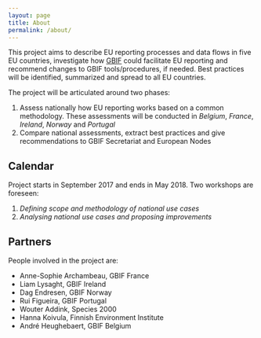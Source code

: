 ```yaml
---
layout: page
title: About
permalink: /about/
---
```


This project aims to describe EU reporting processes and data flows in five EU countries, investigate how [GBIF](http://www.gbif.org) could facilitate EU reporting and recommend changes to GBIF tools/procedures, if needed. Best practices will be identified, summarized and spread to all EU countries.

The project will be articulated around two phases:
1. Assess nationally how EU reporting works based on a common
methodology. These assessments will be conducted in *Belgium*, *France*, *Ireland*, *Norway* and *Portugal*
2. Compare national assessments, extract best practices and give recommendations to GBIF Secretariat and European Nodes

## Calendar
Project starts in September 2017 and ends in May 2018. Two workshops are foreseen:
1. *Defining scope and methodology of national use cases*
2. *Analysing national use cases and proposing improvements*

## Partners
People involved in the project are:
* Anne-Sophie Archambeau, GBIF France
* Liam Lysaght, GBIF Ireland
* Dag Endresen, GBIF Norway
* Rui Figueira, GBIF Portugal
* Wouter Addink, Species 2000
* Hanna Koivula, Finnish Environment Institute
* André Heughebaert, GBIF Belgium

